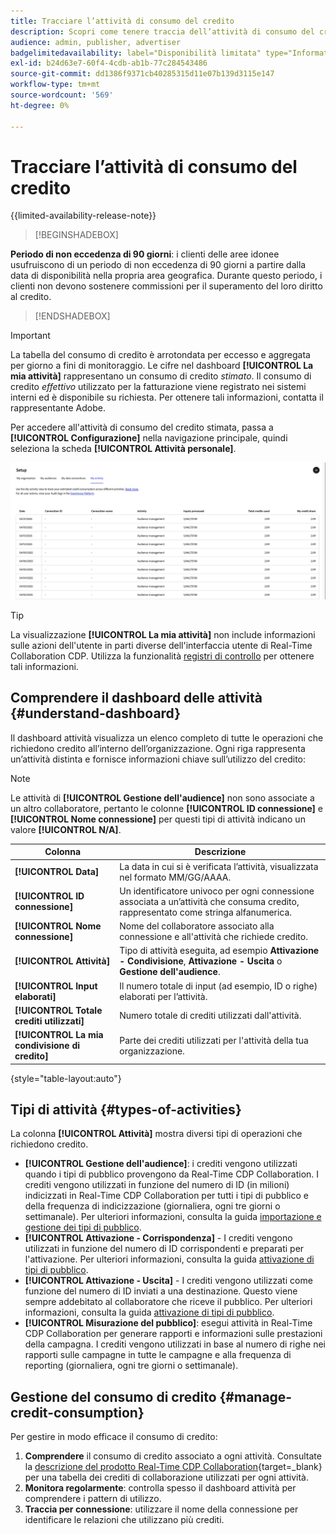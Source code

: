 ```yaml
---
title: Tracciare l’attività di consumo del credito
description: Scopri come tenere traccia dell’attività di consumo del credito della tua organizzazione in Real-Time CDP Collaboration.
audience: admin, publisher, advertiser
badgelimitedavailability: label="Disponibilità limitata" type="Informative" url="https://helpx.adobe.com/it/legal/product-descriptions/real-time-customer-data-platform-collaboration.html newtab=true"
exl-id: b24d63e7-60f4-4cdb-ab1b-77c284543486
source-git-commit: dd1386f9371cb40285315d11e07b139d3115e147
workflow-type: tm+mt
source-wordcount: '569'
ht-degree: 0%

---
```


# Tracciare l’attività di consumo del credito

{{limited-availability-release-note}}

>[!BEGINSHADEBOX]

**Periodo di non eccedenza di 90 giorni**: i clienti delle aree idonee usufruiscono di un periodo di non eccedenza di 90 giorni a partire dalla data di disponibilità nella propria area geografica. Durante questo periodo, i clienti non devono sostenere commissioni per il superamento del loro diritto al credito.

>[!ENDSHADEBOX]

>[!IMPORTANT]
>
>La tabella del consumo di credito è arrotondata per eccesso e aggregata per giorno a fini di monitoraggio. Le cifre nel dashboard **[!UICONTROL La mia attività]** rappresentano un consumo di credito *stimato*. Il consumo di credito *effettivo* utilizzato per la fatturazione viene registrato nei sistemi interni ed è disponibile su richiesta. Per ottenere tali informazioni, contatta il rappresentante Adobe.

Per accedere all&#39;attività di consumo del credito stimata, passa a **[!UICONTROL Configurazione]** nella navigazione principale, quindi seleziona la scheda **[!UICONTROL Attività personale]**.

![Il mio dashboard attività mostra i dettagli sul consumo di credito](/help/assets/setup/my-activity-credits/activity-dashboard.png)

>[!TIP]
>
>La visualizzazione **[!UICONTROL La mia attività]** non include informazioni sulle azioni dell&#39;utente in parti diverse dell&#39;interfaccia utente di Real-Time Collaboration CDP. Utilizza la funzionalità [registri di controllo](/help/guide/setup/audit-logs.md) per ottenere tali informazioni.

## Comprendere il dashboard delle attività {#understand-dashboard}

Il dashboard attività visualizza un elenco completo di tutte le operazioni che richiedono credito all’interno dell’organizzazione. Ogni riga rappresenta un’attività distinta e fornisce informazioni chiave sull’utilizzo del credito:

>[!NOTE]
>
>Le attività di **[!UICONTROL Gestione dell&#39;audience]** non sono associate a un altro collaboratore, pertanto le colonne **[!UICONTROL ID connessione]** e **[!UICONTROL Nome connessione]** per questi tipi di attività indicano un valore **[!UICONTROL N/A]**.

| Colonna | Descrizione |
|------------|--------------|
| **[!UICONTROL Data]** | La data in cui si è verificata l’attività, visualizzata nel formato MM/GG/AAAA. |
| **[!UICONTROL ID connessione]** | Un identificatore univoco per ogni connessione associata a un’attività che consuma credito, rappresentato come stringa alfanumerica. |
| **[!UICONTROL Nome connessione]** | Nome del collaboratore associato alla connessione e all&#39;attività che richiede credito. |
| **[!UICONTROL Attività]** | Tipo di attività eseguita, ad esempio **Attivazione - Condivisione**, **Attivazione - Uscita** o **Gestione dell&#39;audience**. |
| **[!UICONTROL Input elaborati]** | Il numero totale di input (ad esempio, ID o righe) elaborati per l’attività. |
| **[!UICONTROL Totale crediti utilizzati]** | Numero totale di crediti utilizzati dall&#39;attività. |
| **[!UICONTROL La mia condivisione di credito]** | Parte dei crediti utilizzati per l&#39;attività della tua organizzazione. |

{style="table-layout:auto"}

## Tipi di attività {#types-of-activities}

La colonna **[!UICONTROL Attività]** mostra diversi tipi di operazioni che richiedono credito.

* **[!UICONTROL Gestione dell&#39;audience]**: i crediti vengono utilizzati quando i tipi di pubblico provengono da Real-Time CDP Collaboration. I crediti vengono utilizzati in funzione del numero di ID (in milioni) indicizzati in Real-Time CDP Collaboration per tutti i tipi di pubblico e della frequenza di indicizzazione (giornaliera, ogni tre giorni o settimanale). Per ulteriori informazioni, consulta la guida [importazione e gestione dei tipi di pubblico](/help/guide/setup/onboard-audiences.md).
* **[!UICONTROL Attivazione - Corrispondenza]** - I crediti vengono utilizzati in funzione del numero di ID corrispondenti e preparati per l&#39;attivazione. Per ulteriori informazioni, consulta la guida [attivazione di tipi di pubblico](/help/guide/collaborate/activate.md).
* **[!UICONTROL Attivazione - Uscita]** - I crediti vengono utilizzati come funzione del numero di ID inviati a una destinazione. Questo viene sempre addebitato al collaboratore che riceve il pubblico. Per ulteriori informazioni, consulta la guida [attivazione di tipi di pubblico](/help/guide/collaborate/activate.md).
* **[!UICONTROL Misurazione del pubblico]**: esegui attività in Real-Time CDP Collaboration per generare rapporti e informazioni sulle prestazioni della campagna. I crediti vengono utilizzati in base al numero di righe nei rapporti sulle campagne in tutte le campagne e alla frequenza di reporting (giornaliera, ogni tre giorni o settimanale).

## Gestione del consumo di credito {#manage-credit-consumption}

Per gestire in modo efficace il consumo di credito:

1. **Comprendere** il consumo di credito associato a ogni attività. Consultate la [descrizione del prodotto Real-Time CDP Collaboration](https://helpx.adobe.com/it/legal/product-descriptions/real-time-customer-data-platform-collaboration.html){target=_blank} per una tabella dei crediti di collaborazione utilizzati per ogni attività.
2. **Monitora regolarmente**: controlla spesso il dashboard attività per comprendere i pattern di utilizzo.
3. **Traccia per connessione**: utilizzare il nome della connessione per identificare le relazioni che utilizzano più crediti.

<!--

## Pagination and navigation

The activity list is paginated to improve performance and readability. Use the navigation controls at the bottom of the table to move between pages and adjust how many records you can view at once.

-->
